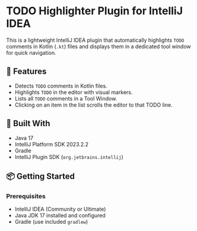 # TODO Highlighter Plugin for IntelliJ IDEA

This is a lightweight IntelliJ IDEA plugin that automatically highlights `TODO` comments in Kotlin (`.kt`) files and displays them in a dedicated tool window for quick navigation.

## 🚀 Features

- Detects `TODO` comments in Kotlin files.
- Highlights `TODO` in the editor with visual markers.
- Lists all `TODO` comments in a Tool Window.
- Clicking on an item in the list scrolls the editor to that TODO line.

## 🧰 Built With

- Java 17
- IntelliJ Platform SDK 2023.2.2
- Gradle
- IntelliJ Plugin SDK (`org.jetbrains.intellij`)

## 📦 Getting Started

### Prerequisites

- IntelliJ IDEA (Community or Ultimate)
- Java JDK 17 installed and configured
- Gradle (use included `gradlew`)
 
